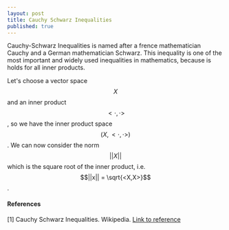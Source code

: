 ```yaml
---
layout: post
title: Cauchy Schwarz Inequalities
published: true
---
```



Cauchy-Schwarz Inequalities is named after a frence mathematician Cauchy and a German mathematician Schwarz. This inequality is one of the most important and widely used inequalities in mathematics, because is holds for all inner products.

Let's choose a vector space $$X$$ and an inner product $$<\cdot,\cdot>$$, so we have the inner product space $$(X,<\cdot,\cdot>)$$. We can now consider the norm $$||X||$$ which is the square root of the inner product, i.e. $$||x|| = \sqrt{<X,X>}$$. 



#### References

[1] Cauchy Schwarz Inequalities. Wikipedia. [Link to reference](https://en.wikipedia.org/wiki/Cauchy%E2%80%93Schwarz_inequality)

